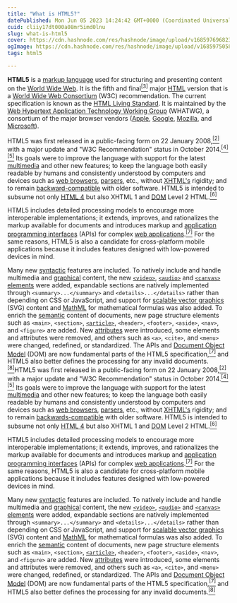 ```yaml
---
title: "What is HTML5?"
datePublished: Mon Jun 05 2023 14:24:42 GMT+0000 (Coordinated Universal Time)
cuid: cliiy17dt000a08mr5imd0lnu
slug: what-is-html5
cover: https://cdn.hashnode.com/res/hashnode/image/upload/v1685976968238/ade71a5e-4323-4335-b5d5-3fc67d9e4017.jpeg
ogImage: https://cdn.hashnode.com/res/hashnode/image/upload/v1685975058935/a7fb6d4d-9b07-4dd5-8b45-c56ce404315c.jpeg
tags: html5

---
```


**HTML5** is a [markup language](https://en.wikipedia.org/wiki/Markup_language) used for structuring and presenting content on the [World Wide Web](https://en.wikipedia.org/wiki/World_Wide_Web). It is the fifth and final[<sup>[3]</sup>](https://en.wikipedia.org/wiki/HTML5#cite_note-W3C_transfer_ZDNet-3) major [HTML](https://en.wikipedia.org/wiki/HTML) version that is a [World Wide Web Consortium](https://en.wikipedia.org/wiki/World_Wide_Web_Consortium) (W3C) recommendation. The current specification is known as the [HTML Living Standard](https://en.wikipedia.org/wiki/HTML_Living_Standard). It is maintained by the [Web Hypertext Application Technology Working Group](https://en.wikipedia.org/wiki/Web_Hypertext_Application_Technology_Working_Group) (WHATWG), a consortium of the major browser vendors ([Apple](https://en.wikipedia.org/wiki/Apple_Inc.), [Google](https://en.wikipedia.org/wiki/Google), [Mozilla](https://en.wikipedia.org/wiki/Mozilla), and [Microsoft](https://en.wikipedia.org/wiki/Microsoft)).

HTML5 was first released in a public-facing form on 22 January 2008,[<sup>[2]</sup>](https://en.wikipedia.org/wiki/HTML5#cite_note-HTML5v1-2) with a major update and "W3C Recommendation" status in October 2014.[<sup>[4]</sup>](https://en.wikipedia.org/wiki/HTML5#cite_note-finalars-4)[<sup>[5]</sup>](https://en.wikipedia.org/wiki/HTML5#cite_note-5) Its goals were to improve the language with support for the latest [multimedia](https://en.wikipedia.org/wiki/Multimedia) and other new features; to keep the language both easily readable by humans and consistently understood by computers and devices such as [web browsers](https://en.wikipedia.org/wiki/Web_browser), [parsers](https://en.wikipedia.org/wiki/Parsing), etc., without [XHTML's](https://en.wikipedia.org/wiki/XHTML) rigidity; and to remain [backward-compatible](https://en.wikipedia.org/wiki/Backward-compatible) with older software. HTML5 is intended to subsume not only [HTML 4](https://en.wikipedia.org/wiki/HTML_4) but also XHTML 1 and [DOM](https://en.wikipedia.org/wiki/Document_Object_Model) Level 2 HTML.[<sup>[6]</sup>](https://en.wikipedia.org/wiki/HTML5#cite_note-HTML5diffHTML4-quote-6)

HTML5 includes detailed processing models to encourage more interoperable implementations; it extends, improves, and rationalizes the markup available for documents and introduces markup and [application programming interfaces](https://en.wikipedia.org/wiki/Application_programming_interface) (APIs) for complex [web applications](https://en.wikipedia.org/wiki/Web_application).[<sup>[7]</sup>](https://en.wikipedia.org/wiki/HTML5#cite_note-HTML5diffHTML4-7) For the same reasons, HTML5 is also a candidate for cross-platform mobile applications because it includes features designed with low-powered devices in mind.

Many new [syntactic](https://en.wikipedia.org/wiki/Syntax_(programming_languages)) features are included. To natively include and handle multimedia and [graphical](https://en.wikipedia.org/wiki/2D_computer_graphics) content, the new [`<video>`](https://en.wikipedia.org/wiki/HTML5_video), [`<audio>`](https://en.wikipedia.org/wiki/HTML5_Audio) and [`<canvas>`](https://en.wikipedia.org/wiki/Canvas_element) [elements](https://en.wikipedia.org/wiki/HTML_element) were added, expandable sections are natively implemented through `<summary>...</summary>` and `<details>...</details>` rather than depending on CSS or JavaScript, and support for [scalable vector graphics](https://en.wikipedia.org/wiki/Scalable_vector_graphics) (SVG) content and [MathML](https://en.wikipedia.org/wiki/MathML) for mathematical formulas was also added. To enrich the [semantic](https://en.wikipedia.org/wiki/Semantic_Web) content of documents, new page structure elements such as `<main>`, `<section>`, [`<article>`](https://en.wikipedia.org/wiki/Article_element_(HTML5)), `<header>`, `<footer>`, `<aside>`, `<nav>`, and `<figure>` are added. New [attributes](https://en.wikipedia.org/wiki/HTML_attribute) were introduced, some elements and attributes were removed, and others such as `<a>`, `<cite>`, and `<menu>` were changed, redefined, or standardized. The APIs and [Document Object Model](https://en.wikipedia.org/wiki/Document_Object_Model) (DOM) are now fundamental parts of the HTML5 specification,[<sup>[7]</sup>](https://en.wikipedia.org/wiki/HTML5#cite_note-HTML5diffHTML4-7) and HTML5 also better defines the processing for any invalid documents.[<sup>[8]</sup>](https://en.wikipedia.org/wiki/HTML5#cite_note-8)HTML5 was first released in a public-facing form on 22 January 2008,[<sup>[2]</sup>](https://en.wikipedia.org/wiki/HTML5#cite_note-HTML5v1-2) with a major update and "W3C Recommendation" status in October 2014.[<sup>[4]</sup>](https://en.wikipedia.org/wiki/HTML5#cite_note-finalars-4)[<sup>[5]</sup>](https://en.wikipedia.org/wiki/HTML5#cite_note-5) Its goals were to improve the language with support for the latest [multimedia](https://en.wikipedia.org/wiki/Multimedia) and other new features; to keep the language both easily readable by humans and consistently understood by computers and devices such as [web browsers](https://en.wikipedia.org/wiki/Web_browser), [parsers](https://en.wikipedia.org/wiki/Parsing), etc., without [XHTML's](https://en.wikipedia.org/wiki/XHTML) rigidity; and to remain [backwards-compatible](https://en.wikipedia.org/wiki/Backward-compatible) with older software. HTML5 is intended to subsume not only [HTML 4](https://en.wikipedia.org/wiki/HTML_4) but also XHTML 1 and [DOM](https://en.wikipedia.org/wiki/Document_Object_Model) Level 2 HTML.[<sup>[6]</sup>](https://en.wikipedia.org/wiki/HTML5#cite_note-HTML5diffHTML4-quote-6)

HTML5 includes detailed processing models to encourage more interoperable implementations; it extends, improves, and rationalizes the markup available for documents and introduces markup and [application programming interfaces](https://en.wikipedia.org/wiki/Application_programming_interface) (APIs) for complex [web applications](https://en.wikipedia.org/wiki/Web_application).[<sup>[7]</sup>](https://en.wikipedia.org/wiki/HTML5#cite_note-HTML5diffHTML4-7) For the same reasons, HTML5 is also a candidate for cross-platform mobile applications because it includes features designed with low-powered devices in mind.

Many new [syntactic](https://en.wikipedia.org/wiki/Syntax_(programming_languages)) features are included. To natively include and handle multimedia and [graphical](https://en.wikipedia.org/wiki/2D_computer_graphics) content, the new [`<video>`](https://en.wikipedia.org/wiki/HTML5_video), [`<audio>`](https://en.wikipedia.org/wiki/HTML5_Audio) and [`<canvas>`](https://en.wikipedia.org/wiki/Canvas_element) [elements](https://en.wikipedia.org/wiki/HTML_element) were added, expandable sections are natively implemented through `<summary>...</summary>` and `<details>...</details>` rather than depending on CSS or JavaScript, and support for [scalable vector graphics](https://en.wikipedia.org/wiki/Scalable_vector_graphics) (SVG) content and [MathML](https://en.wikipedia.org/wiki/MathML) for mathematical formulas was also added. To enrich the [semantic](https://en.wikipedia.org/wiki/Semantic_Web) content of documents, new page structure elements such as `<main>`, `<section>`, [`<article>`](https://en.wikipedia.org/wiki/Article_element_(HTML5)), `<header>`, `<footer>`, `<aside>`, `<nav>`, and `<figure>` are added. New [attributes](https://en.wikipedia.org/wiki/HTML_attribute) were introduced, some elements and attributes were removed, and others such as `<a>`, `<cite>`, and `<menu>` were changed, redefined, or standardized. The APIs and [Document Object Model](https://en.wikipedia.org/wiki/Document_Object_Model) (DOM) are now fundamental parts of the HTML5 specification,[<sup>[7]</sup>](https://en.wikipedia.org/wiki/HTML5#cite_note-HTML5diffHTML4-7) and HTML5 also better defines the processing for any invalid documents.[<sup>[8]</sup>](https://en.wikipedia.org/wiki/HTML5#cite_note-8)